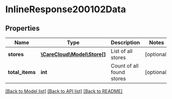 # InlineResponse200102Data

## Properties
Name | Type | Description | Notes
------------ | ------------- | ------------- | -------------
**stores** | [**\CareCloud\Model\Store[]**](Store.md) | List of all stores | [optional] 
**total_items** | **int** | Count of all found stores | [optional] 

[[Back to Model list]](../../README.md#documentation-for-models) [[Back to API list]](../../README.md#documentation-for-api-endpoints) [[Back to README]](../../README.md)


